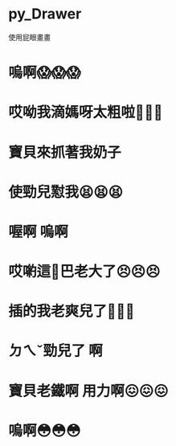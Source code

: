 # py_Drawer
使用屁眼畫畫
# 嗚啊😱😱😱
# 哎呦我滴媽呀太粗啦🥖🥖🥖
# 寶貝來抓著我奶子
# 使勁兒懟我😫😫😫
# 喔啊 嗚啊
# 哎喲這🐔巴老大了😣😣😣
# 插的我老爽兒了🥵🥵🥵
# ㄉㄟˇ勁兒了 啊
# 寶貝老鐵啊 用力啊😖😖😖
# 嗚啊😳😳😳
